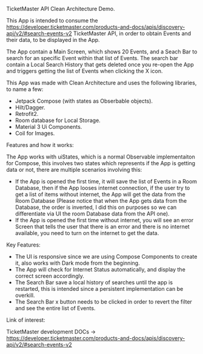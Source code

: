 TicketMaster API Clean Architecture Demo.

This App is intended to consume the https://developer.ticketmaster.com/products-and-docs/apis/discovery-api/v2/#search-events-v2 TicketMaster API, in order to obtain Events and their data, to be displayed in the App.

The App contain a Main Screen, which shows 20 Events, and a Seach Bar to search for an specific Event within that list of Events. The search bar contain a Local Search History that gets deleted once you re-open the App and triggers getting the list of Events when clicking the X icon.

This App was made with Clean Architecture and uses the following libraries, to name a few:

- Jetpack Compose (with states as Obserbable objects).
- Hilt/Dagger.
- Retrofit2.
- Room database for Local Storage.
- Material 3 Ui Components.
- Coil for Images.

Features and how it works:

The App works with uiStates, which is a normal Observable implementaiton for Compose, this involves two states which represents if the App is getting data or not, there are multiple scenarios involving this:

- If the App is opened the first time, it will save the list of Events in a Room Database, then if the App looses internet connection, if the user try to get a list of items without internet, the App will get the data from the Room Database (Please notice that when the App gets data from the Database, the order is inverted, I did this on purposes so we can differentiate via UI the room Database data from the API one).
- If the App is opened the first time without internet, you will see an error Screen that tells the user that there is an error and there is no internet available, you need to turn on the internet to get the data.

Key Features:

- The UI is responsive since we are using Compose Components to create it, also works with Dark mode from the beginning.
- The App will check for Internet Status automatically, and display the correct screen accordingly.
- The Search Bar save a local history of searches until the app is restarted, this is intended since a persistent implementation can be overkill.
- The Search Bar x button needs to be clicked in order to revert the filter and see the entire list of Events.

Link of interest:

TicketMaster development DOCs -> https://developer.ticketmaster.com/products-and-docs/apis/discovery-api/v2/#search-events-v2


